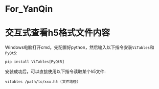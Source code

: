 # For_YanQin

# 交互式查看h5格式文件内容
Windows电脑打开cmd，先配置好python，然后输入以下指令安装`ViTables`和`PyQt5`:
```
pip install ViTables[PyQt5]
```

安装成功后，可以直接使用以下指令读取某个h5文件:
```
vitables /path/to/xxx.h5 (文件路径)
```